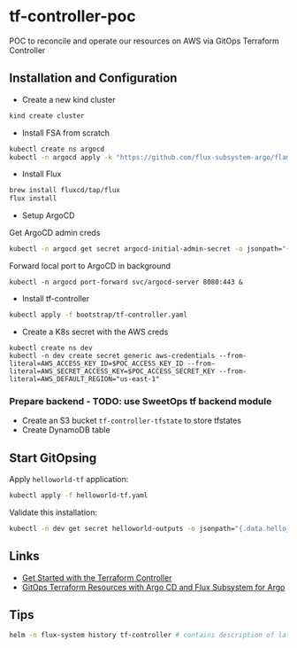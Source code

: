# tf-controller-poc
POC to reconcile and operate our resources on AWS via GitOps Terraform Controller

## Installation and Configuration

* Create a new kind cluster
```bash
kind create cluster
```
* Install FSA from scratch
```bash
kubectl create ns argocd
kubectl -n argocd apply -k "https://github.com/flux-subsystem-argo/flamingo//release?ref=v2.4.12-fl.2-main-d68e6cb8"
```

* Install Flux
```bash
brew install fluxcd/tap/flux
flux install
```

* Setup ArgoCD

Get ArgoCD admin creds
```bash
kubectl -n argocd get secret argocd-initial-admin-secret -o jsonpath="{.data.password}" | base64 -d; echo
```

Forward local port to ArgoCD in background
```
kubectl -n argocd port-forward svc/argocd-server 8080:443 &
```

* Install tf-controller
```bash
kubectl apply -f bootstrap/tf-controller.yaml
```

* Create a K8s secret with the AWS creds

```
kubectl create ns dev
kubectl -n dev create secret generic aws-credentials --from-literal=AWS_ACCESS_KEY_ID=$POC_ACCESS_KEY_ID --from-literal=AWS_SECRET_ACCESS_KEY=$POC_ACCESS_SECRET_KEY --from-literal=AWS_DEFAULT_REGION="us-east-1"
```
### Prepare backend - TODO: use SweetOps tf backend module
* Create an S3 bucket `tf-controller-tfstate` to store tfstates
* Create DynamoDB table

## Start GitOpsing

Apply `helloworld-tf` application:
```bash
kubectl apply -f helloworld-tf.yaml
```

Validate this installation:
```bash
kubectl -n dev get secret helloworld-outputs -o jsonpath="{.data.hello_world}" | base64 -d; echo
```

## Links
* [Get Started with the Terraform Controller](https://docs.gitops.weave.works/docs/terraform/get-started/)
* [GitOps Terraform Resources with Argo CD and Flux Subsystem for Argo](https://flux-subsystem-argo.github.io/website/tutorials/terraform/)

## Tips
```bash
helm -n flux-system history tf-controller # contains description of latest installation - helpful for debugging
```
